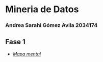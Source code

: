 # Mineria de Datos
### Andrea Sarahi Gómez Avila 2034174


## Fase 1

- [*Mapa mental*](https://github.com/AndreaSGomez/AndreaGomezAct/blob/main/Mapa%20mental%20-%202034174.pdf)
